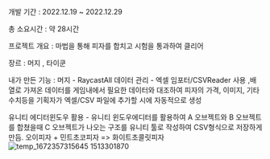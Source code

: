 개발 기간 : 2022.12.19 ~ 2022.12.29

총 소요시간 : 약 28시간

프로젝트 개요 : 마법을 통해 피자를 합치고 시험을 통과하여 클리어

장르 : 머지 , 타이쿤 

내가 만든 기능 :
머지 - RaycastAll
데이터 관리 - 엑셀 임포터/CSVReader 사용 ,배열로 가져온 데이터를 게임내에서 필요한 데이터와 대조하여
피자의 가격, 이미지, 기타 수치등을 기획자가 엑셀/CSV 파일에 추가할 시에 자동적으로 생성

유니티 에디터윈도우 활용 - 유니티 윈도우에디터를 활용하여
A 오브젝트와 B 오브젝트를 합쳤을때 C 오브젝트가 나오는 구조를 유니티 툴로 작성하여 CSV형식으로 저장하게 만듬.
오이피자 + 민트초코피자 => 화이트초콜릿피자
![temp_1672357315645 1513301870](https://user-images.githubusercontent.com/37183346/210725581-1dbc2994-6ad6-400d-8a0b-630a6e172e88.gif)
